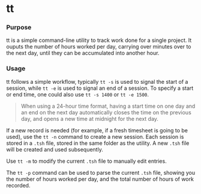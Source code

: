 # tt

### Purpose

tt is a simple command-line utility to track work done for a single project. 
It ouputs the number of hours worked per day, carrying over minutes over to the next day, until they can be accumulated into another hour. 

### Usage

tt follows a simple workflow, typically `tt -s` is used to signal the start of a session, while `tt -e` is used to signal an end of a session.
To specify a start or end time, one could also use `tt -s 1400` or `tt -e 1500`. 
> When using a 24-hour time format, having a start time on one day and an end on the next day automatically closes the time on the previous day, and opens a new time at midnight for the next day.

If a new record is needed (for example, if a fresh timesheet is going to be used), use the `tt -n` command to create a new session. Each session is stored in a `.tsh` file, stored in the same folder as the utility. A new `.tsh` file will be created and used subsequently.

Use `tt -m` to modify the current `.tsh` file to manually edit entries.

The `tt -p` command can be used to parse the current `.tsh` file, showing you the number of hours worked per day, and the total number of hours of work recorded.
